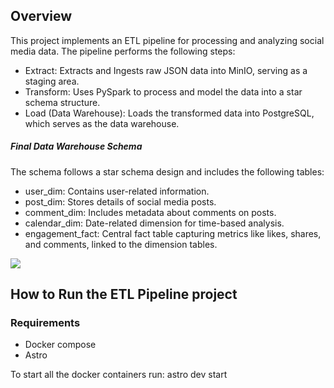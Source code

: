 <h2>Overview</h2>

This project implements an ETL pipeline for processing and analyzing social media data. The pipeline performs the following steps:
<ul>
    <li>Extract: Extracts and Ingests raw JSON data into MinIO, serving as a staging area.</li>
    <li>Transform: Uses PySpark to process and model the data into a star schema structure.</li>
    <li>Load (Data Warehouse): Loads the transformed data into PostgreSQL, which serves as the data warehouse.</li>
</ul>
<h5>Final Data Warehouse Schema</h5>
The schema follows a star schema design and includes the following tables:
<ul>
    <li> user_dim: Contains user-related information.</li>
    <li>post_dim: Stores details of social media posts.</li>
    <li>comment_dim: Includes metadata about comments on posts.</li>
    <li>calendar_dim: Date-related dimension for time-based analysis.</li>
    <li>engagement_fact: Central fact table capturing metrics like likes, shares, and comments, linked to the dimension tables.</li>
</ul>



<img src='https://github.com/user-attachments/assets/75cc558c-c826-4445-8d1b-08791f6ed0c6'>


<h2>How to Run the ETL Pipeline project</h2>
<h3>Requirements</h3>
<ul>
    <li>Docker compose</li>
    <li>Astro</li>
</ul>
To start all the docker containers run: <bold>astro dev start</bold>









